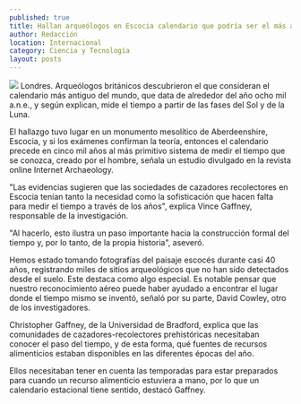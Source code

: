 ```yaml
---
published: true
title: Hallan arqueólogos en Escocia calendario que podría ser el más antiguo del mundo
author: Redacción
location: Internacional
category: Ciencia y Tecnología
layout: posts
---
```


![](http://i.imgur.com/olEJBk4m.jpg)
Londres. Arqueólogos británicos descubrieron el que consideran el calendario más antiguo del mundo, que data de alrededor del año ocho mil a.n.e., y según explican, mide el tiempo a partir de las fases del Sol y de la Luna.

El hallazgo tuvo lugar en un monumento mesolítico de Aberdeenshire, Escocia, y si los exámenes confirman la teoría, entonces el calendario precede en cinco mil años al más primitivo sistema de medir el tiempo que se conozca, creado por el hombre, señala un estudio divulgado en la revista online Internet Archaeology.

"Las evidencias sugieren que las sociedades de cazadores recolectores en Escocia tenían tanto la necesidad como la sofisticación que hacen falta para medir el tiempo a través de los años", explica Vince Gaffney, responsable de la investigación.

"Al hacerlo, esto ilustra un paso importante hacia la construcción formal del tiempo y, por lo tanto, de la propia historia", aseveró.

Hemos estado tomando fotografías del paisaje escocés durante casi 40 años, registrando miles de sitios arqueológicos que no han sido detectados desde el suelo. Este destaca como algo especial. Es notable pensar que nuestro reconocimiento aéreo puede haber ayudado a encontrar el lugar donde el tiempo mismo se inventó, señaló por su parte, David Cowley, otro de los investigadores.

Christopher Gaffney, de la Universidad de Bradford, explica que las comunidades de cazadores-recolectores prehistóricas necesitaban conocer el paso del tiempo, y de esta forma, qué fuentes de recursos alimenticios estaban disponibles en las diferentes épocas del año.

Ellos necesitaban tener en cuenta las temporadas para estar preparados para cuando un recurso alimenticio estuviera a mano, por lo que un calendario estacional tiene sentido, destacó Gaffney.

 
